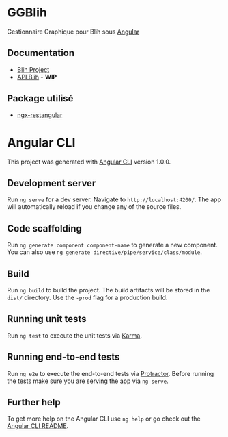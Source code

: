 # GGBlih

Gestionnaire Graphique pour Blih sous [Angular](https://angular.io/)

## Documentation

* [Blih Project](https://sites.google.com/view/vanadiumwiki/blih-project)  
* [API Blih](https://sites.google.com/view/vanadiumwiki/blih-project/api-blih-endpoints) - **WIP**

## Package utilisé

* [ngx-restangular](https://www.npmjs.com/package/ngx-restangular)

# Angular CLI

This project was generated with [Angular CLI](https://github.com/angular/angular-cli) version 1.0.0.

## Development server

Run `ng serve` for a dev server. Navigate to `http://localhost:4200/`. The app will automatically reload if you change any of the source files.

## Code scaffolding

Run `ng generate component component-name` to generate a new component. You can also use `ng generate directive/pipe/service/class/module`.

## Build

Run `ng build` to build the project. The build artifacts will be stored in the `dist/` directory. Use the `-prod` flag for a production build.

## Running unit tests

Run `ng test` to execute the unit tests via [Karma](https://karma-runner.github.io).

## Running end-to-end tests

Run `ng e2e` to execute the end-to-end tests via [Protractor](http://www.protractortest.org/).
Before running the tests make sure you are serving the app via `ng serve`.

## Further help

To get more help on the Angular CLI use `ng help` or go check out the [Angular CLI README](https://github.com/angular/angular-cli/blob/master/README.md).
